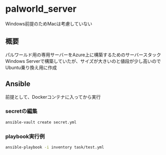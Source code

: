 # palworld_server

Windows前提のためMacは考慮していない

## 概要

パルワールド用の専用サーバーをAzure上に構築するためのサーバースタック<br>Windows Serverで構築していたが、サイズが大きいのと値段が少し高いのでUbuntu乗り換え用に作成

## Ansible

前提として、Dockerコンテナに入ってから実行

### secretの編集

```bash
ansible-vault create secret.yml
```

### playbook実行例

```bash
ansible-playbook -i inventory task/test.yml
```